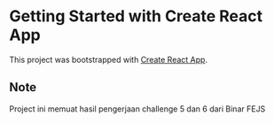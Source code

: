 # Getting Started with Create React App

This project was bootstrapped with [Create React App](https://github.com/facebook/create-react-app).

## Note

Project ini memuat hasil pengerjaan challenge 5 dan 6 dari Binar FEJS
